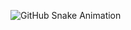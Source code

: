 
![GitHub Snake Animation](https://raw.githubusercontent.com/AKASH-DEV-23/AKASH-DEV-23/output/dist/github-snake-dark.svg?palette=github-dark)
